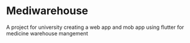 # Mediwarehouse
A project for university creating a web app and mob app using flutter for medicine warehouse mangement
